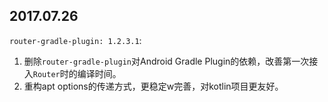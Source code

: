 ## 2017.07.26
`router-gradle-plugin: 1.2.3.1`:

1. 删除`router-gradle-plugin`对Android Gradle Plugin的依赖，改善第一次接入`Router`时的编译时间。
2. 重构apt options的传递方式，更稳定w完善，对kotlin项目更友好。



